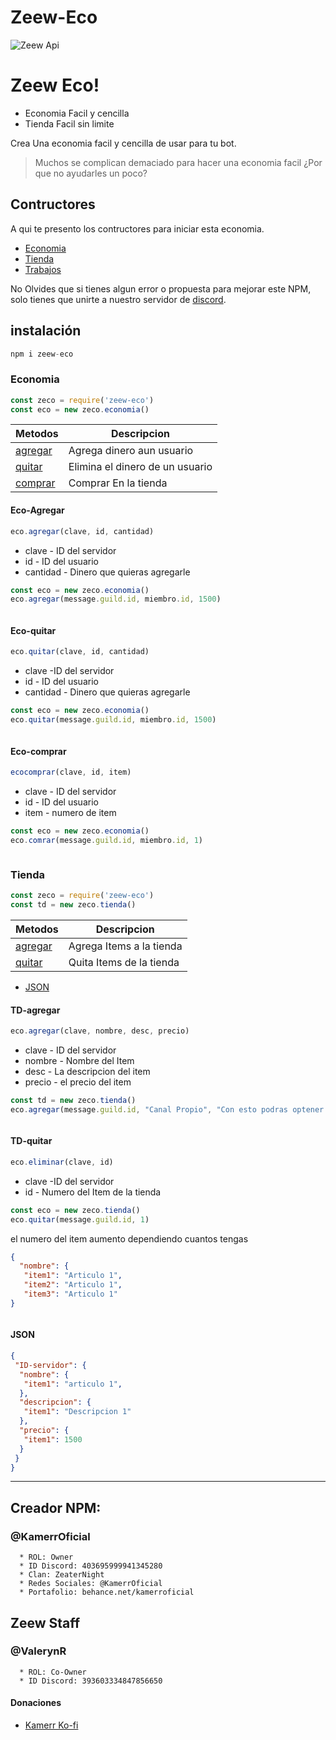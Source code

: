 # Zeew-Eco


![Zeew Api](https://i.imgur.com/MP2bABn.png "Título alternativo")

# Zeew Eco!

  - Economia Facil y cencilla
  - Tienda Facil sin limite


Crea Una economia facil y cencilla de usar para tu bot.

> Muchos se complican demaciado para hacer una economia facil
> ¿Por que no ayudarles un poco?

## Contructores

A qui te presento los contructores para iniciar esta economia.

* [Economia](#economia)
* [Tienda](#Tienda)
* [Trabajos](#Trabajos)

No Olvides que si tienes algun error o propuesta para mejorar este NPM, solo tienes que unirte a nuestro servidor de [discord]( https://discord.gg/HWwBD6F).

## instalación

```js
npm i zeew-eco
```

### Economia

```js
const zeco = require('zeew-eco')
const eco = new zeco.economia()
```

| Metodos | Descripcion |
| ------ | ------ |
| [agregar](#Eco-Agregar) | Agrega dinero aun usuario|
| [quitar](#Eco-quitar) | Elimina el dinero de un usuario|
| [comprar](#Eco-comprar) | Comprar En la tienda|

#### Eco-Agregar
```js
eco.agregar(clave, id, cantidad)
```
* clave - ID del servidor
* id - ID del usuario
* cantidad - Dinero que quieras agregarle

```js
const eco = new zeco.economia()
eco.agregar(message.guild.id, miembro.id, 1500)
```
```js
```
#### Eco-quitar
```js
eco.quitar(clave, id, cantidad)
```
* clave -ID del servidor
* id - ID del usuario
* cantidad - Dinero que quieras agregarle
```js
const eco = new zeco.economia()
eco.quitar(message.guild.id, miembro.id, 1500)
```

```js
```
#### Eco-comprar

```js
ecocomprar(clave, id, item)
```
* clave - ID del servidor
* id - ID del usuario
* item - numero de item
```js
const eco = new zeco.economia()
eco.comrar(message.guild.id, miembro.id, 1)
```
```js
```
### Tienda

```js
const zeco = require('zeew-eco')
const td = new zeco.tienda()
```

| Metodos | Descripcion |
| ------ | ------ |
| [agregar](#TD-agregar) | Agrega Items a la tienda|
| [quitar](#TD-quitar) | Quita Items de la tienda|
* [JSON](#Json)

#### TD-agregar
```js
eco.agregar(clave, nombre, desc, precio)
```
* clave - ID del servidor
* nombre - Nombre del Item
* desc - La descripcion del item
* precio - el precio del item
```js
const td = new zeco.tienda()
eco.agregar(message.guild.id, "Canal Propio", "Con esto podras optener un canal privado para ti", 20000)
```
```js
```
#### TD-quitar
```js
eco.eliminar(clave, id)
```
* clave -ID del servidor
* id - Numero del Item de la tienda
```js
const eco = new zeco.tienda()
eco.quitar(message.guild.id, 1)
```
el numero del item aumento dependiendo cuantos tengas
```json
{
  "nombre": {
   "item1": "Articulo 1",
   "item2": "Articulo 1",
   "item3": "Articulo 1"
}
```
```js
```
#### JSON
```json
{
 "ID-servidor": {
  "nombre": {
   "item1": "articulo 1",
  },
  "descripcion": {
   "item1": "Descripcion 1"
  },
  "precio": {
   "item1": 1500
  }
 }
}
```
---
## Creador NPM:
  ### @KamerrOficial
  
  ```
    * ROL: Owner
    * ID Discord: 403695999941345280
    * Clan: ZeaterNight
    * Redes Sociales: @KamerrOficial
    * Portafolio: behance.net/kamerroficial
  ```
## Zeew Staff
 ### @ValerynR  
 
```
  * ROL: Co-Owner
  * ID Discord: 393603334847856650
```

#### Donaciones


* [Kamerr Ko-fi](https://ko-fi.com/kamerroficial)
